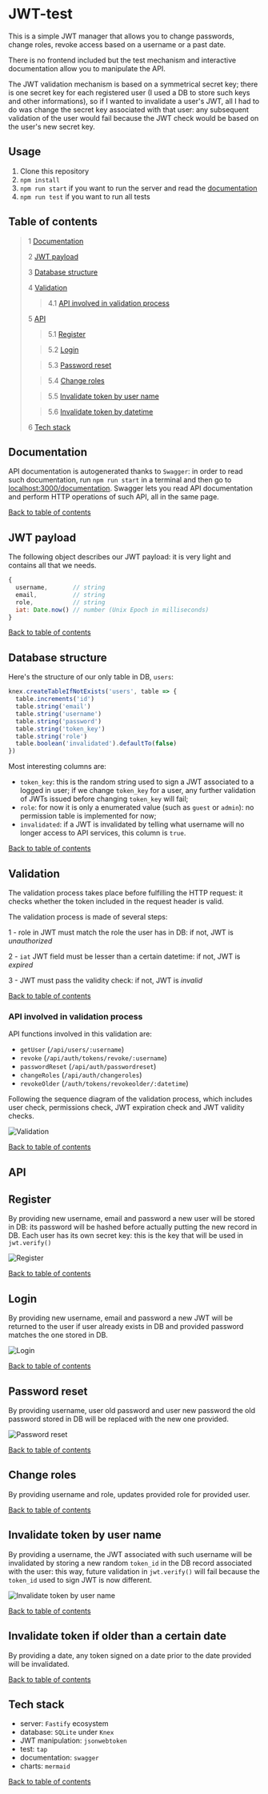 # JWT-test

This is a simple JWT manager that allows you to change passwords, change roles, revoke access based on a username
or a past date.

There is no frontend included but the test mechanism and interactive documentation allow you to manipulate the API.

The JWT validation mechanism is based on a symmetrical secret key; there is one secret key for each registered user
(I used a DB to store such keys and other informations), so if I wanted to invalidate a user's JWT, all I had to do was
change the secret key associated with that user: any subsequent validation of the user would fail because the JWT
check would be based on the user's new secret key. 

## Usage

1. Clone this repository
2. `npm install`
3. `npm run start` if you want to run the server and read the [documentation](#documentation)
4. `npm run test` if you want to run all tests

## Table of contents

> 1 [Documentation](#documentation)
>
> 2 [JWT payload](#jwt-payload)
>
> 3 [Database structure](#database-structure)
>
> 4 [Validation](#validation)
>
>> 4.1 [API involved in validation process](#api-involved-in-validation-process)
>
> 5 [API](#api)
>
>> 5.1 [Register](#register)
>
>> 5.2 [Login](#login)
>
>> 5.3 [Password reset](#password-reset)
>
>> 5.4 [Change roles](#change-roles)
>
>> 5.5 [Invalidate token by user name](#invalidate-token-by-user-name)
>
>> 5.6 [Invalidate token by datetime](#invalidate-token-by-datetime)
>
> 6 [Tech stack](#tech-stack)

## Documentation

API documentation is autogenerated thanks to `Swagger`: in order to read such documentation,
run `npm run start` in a terminal and then go to [localhost:3000/documentation](http://localhost:3000/documentation).
Swagger lets you read API documentation and perform HTTP operations of such API, all in the same page.

[Back to table of contents](#table-of-contents)

## JWT payload

The following object describes our JWT payload: it is very light and contains all that we needs.

```js
{
  username,       // string
  email,          // string
  role,           // string
  iat: Date.now() // number (Unix Epoch in milliseconds)
}
```

[Back to table of contents](#table-of-contents)

## Database structure

Here's the structure of our only table in DB, `users`: 

```js
knex.createTableIfNotExists('users', table => {
  table.increments('id')
  table.string('email')
  table.string('username')
  table.string('password')
  table.string('token_key')
  table.string('role')
  table.boolean('invalidated').defaultTo(false)
})
```

Most interesting columns are:
* `token_key`: this is the random string used to sign a JWT associated to a logged in user; if we change `token_key` for
  a user, any further validation of JWTs issued before changing `token_key` will fail;
* `role`: for now it is only a enumerated value (such as `guest` or `admin`): no permission table is implemented for now;
* `invalidated`: if a JWT is invalidated by telling what username will no longer access to API services, this column is `true`.

[Back to table of contents](#table-of-contents)

## Validation

The validation process takes place before fulfilling the HTTP request: it checks whether the token included in the request header is valid.

The validation process is made of several steps:

1 - role in JWT must match the role the user has in DB: if not, JWT is *unauthorized*

2 - `iat` JWT field must be lesser than a certain datetime: if not, JWT is *expired*

3 - JWT must pass the validity check: if not, JWT is *invalid* 

[Back to table of contents](#table-of-contents)

### API involved in validation process

API functions involved in this validation are:

* `getUser` (`/api/users/:username`)
* `revoke` (`/api/auth/tokens/revoke/:username`)
* `passwordReset` (`/api/auth/passwordreset`)
* `changeRoles` (`/api/auth/changeroles`)
* `revokeOlder` (`/auth/tokens/revokeolder/:datetime`)

Following the sequence diagram of the validation process, which includes user check, permissions check,
JWT expiration check and JWT validity checks.

![Validation](./docs/charts/jwt_validation.jpeg)

[Back to table of contents](#table-of-contents)

## API 

## Register

By providing new username, email and password a new user will be stored in DB:
its password will be hashed before actually putting the new record in DB.
Each user has its own secret key: this is the key that will be used in `jwt.verify()`

![Register](./docs/charts/register.jpeg)

[Back to table of contents](#table-of-contents)

## Login

By providing new username, email and password a new JWT will be returned to the user
if user already exists in DB and provided password matches the one stored in DB.

![Login](./docs/charts/login.jpeg)

[Back to table of contents](#table-of-contents)

## Password reset

By providing username, user old password and user new password the old password stored in DB
will be replaced with the new one provided.

![Password reset](./docs/charts/pswd_reset.jpeg)

[Back to table of contents](#table-of-contents)

## Change roles

By providing username and role, updates provided role for provided user.

[Back to table of contents](#table-of-contents)

## Invalidate token by user name

By providing a username, the JWT associated with such username will be invalidated by
storing a new random `token_id` in the DB record associated with the user: this way,
future validation in `jwt.verify()` will fail because the `token_id` used to sign JWT
is now different.

![Invalidate token by user name](./docs/charts/revoke.jpeg)

[Back to table of contents](#table-of-contents)

## Invalidate token if older than a certain date

By providing a date, any token signed on a date prior to the date provided will be
invalidated.

[Back to table of contents](#table-of-contents)

## Tech stack

* server: `Fastify` ecosystem
* database: `SQLite` under `Knex`
* JWT manipulation: `jsonwebtoken`
* test: `tap`
* documentation: `swagger`
* charts: `mermaid`

[Back to table of contents](#table-of-contents)
